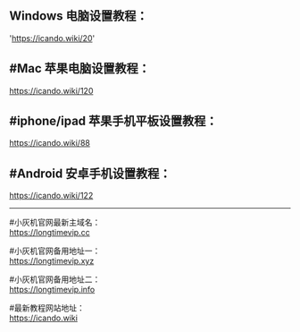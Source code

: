
Windows 电脑设置教程：
-
'https://icando.wiki/20'

#Mac 苹果电脑设置教程：  
-
https://icando.wiki/120

#iphone/ipad 苹果手机平板设置教程：
-
https://icando.wiki/88

#Android 安卓手机设置教程：  
-
https://icando.wiki/122


---


#小灰机官网最新主域名：  
https://longtimevip.cc

#小灰机官网备用地址一：  
https://longtimevip.xyz

#小灰机官网备用地址二：  
https://longtimevip.info


#最新教程网站地址：  
https://icando.wiki
